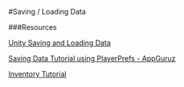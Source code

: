 #Saving / Loading Data


###Resources

[Unity Saving and Loading Data](https://unity3d.com/learn/tutorials/topics/scripting/introduction-saving-and-loading)

[Saving Data Tutorial using PlayerPrefs - AppGuruz](http://www.theappguruz.com/blog/unity-serialization-and-game-data)


[Inventory Tutorial](https://www.mvcode.com/lessons/unity-rpg-inventory-system-jamie)